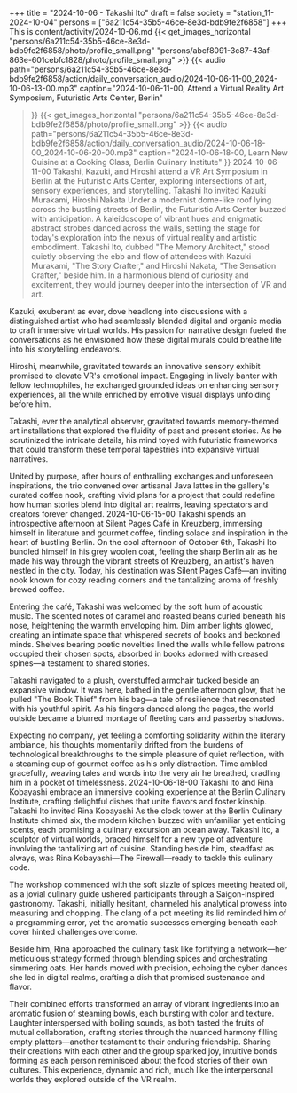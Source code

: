 +++
title = "2024-10-06 - Takashi Ito"
draft = false
society = "station_11-2024-10-04"
persons = ["6a211c54-35b5-46ce-8e3d-bdb9fe2f6858"]
+++
This is content/activity/2024-10-06.md
{{< get_images_horizontal "persons/6a211c54-35b5-46ce-8e3d-bdb9fe2f6858/photo/profile_small.png" "persons/abcf8091-3c87-43af-863e-601cebfc1828/photo/profile_small.png" >}}
{{< audio
    path="persons/6a211c54-35b5-46ce-8e3d-bdb9fe2f6858/action/daily_conversation_audio/2024-10-06-11-00_2024-10-06-13-00.mp3" 
    caption="2024-10-06-11-00, Attend a Virtual Reality Art Symposium, Futuristic Arts Center, Berlin"
>}}
{{< get_images_horizontal "persons/6a211c54-35b5-46ce-8e3d-bdb9fe2f6858/photo/profile_small.png" >}}
{{< audio
    path="persons/6a211c54-35b5-46ce-8e3d-bdb9fe2f6858/action/daily_conversation_audio/2024-10-06-18-00_2024-10-06-20-00.mp3" 
    caption="2024-10-06-18-00, Learn New Cuisine at a Cooking Class, Berlin Culinary Institute"
>}}
2024-10-06-11-00
Takashi, Kazuki, and Hiroshi attend a VR Art Symposium in Berlin at the Futuristic Arts Center, exploring intersections of art, sensory experiences, and storytelling.
Takashi Ito invited Kazuki Murakami, Hiroshi Nakata
Under a modernist dome-like roof lying across the bustling streets of Berlin, the Futuristic Arts Center buzzed with anticipation. A kaleidoscope of vibrant hues and enigmatic abstract strobes danced across the walls, setting the stage for today's exploration into the nexus of virtual reality and artistic embodiment. Takashi Ito, dubbed "The Memory Architect," stood quietly observing the ebb and flow of attendees with Kazuki Murakami, "The Story Crafter," and Hiroshi Nakata, "The Sensation Crafter," beside him. In a harmonious blend of curiosity and excitement, they would journey deeper into the intersection of VR and art.

Kazuki, exuberant as ever, dove headlong into discussions with a distinguished artist who had seamlessly blended digital and organic media to craft immersive virtual worlds. His passion for narrative design fueled the conversations as he envisioned how these digital murals could breathe life into his storytelling endeavors.

Hiroshi, meanwhile, gravitated towards an innovative sensory exhibit promised to elevate VR's emotional impact. Engaging in lively banter with fellow technophiles, he exchanged grounded ideas on enhancing sensory experiences, all the while enriched by emotive visual displays unfolding before him.

Takashi, ever the analytical observer, gravitated towards memory-themed art installations that explored the fluidity of past and present stories. As he scrutinized the intricate details, his mind toyed with futuristic frameworks that could transform these temporal tapestries into expansive virtual narratives.

United by purpose, after hours of enthralling exchanges and unforeseen inspirations, the trio convened over artisanal Java lattes in the gallery's curated coffee nook, crafting vivid plans for a project that could redefine how human stories blend into digital art realms, leaving spectators and creators forever changed.
2024-10-06-15-00
Takashi spends an introspective afternoon at Silent Pages Café in Kreuzberg, immersing himself in literature and gourmet coffee, finding solace and inspiration in the heart of bustling Berlin.
On the cool afternoon of October 6th, Takashi Ito bundled himself in his grey woolen coat, feeling the sharp Berlin air as he made his way through the vibrant streets of Kreuzberg, an artist's haven nestled in the city. Today, his destination was Silent Pages Café—an inviting nook known for cozy reading corners and the tantalizing aroma of freshly brewed coffee.

Entering the café, Takashi was welcomed by the soft hum of acoustic music. The scented notes of caramel and roasted beans curled beneath his nose, heightening the warmth enveloping him. Dim amber lights glowed, creating an intimate space that whispered secrets of books and beckoned minds. Shelves bearing poetic novelties lined the walls while fellow patrons occupied their chosen spots, absorbed in books adorned with creased spines—a testament to shared stories.

Takashi navigated to a plush, overstuffed armchair tucked beside an expansive window. It was here, bathed in the gentle afternoon glow, that he pulled "The Book Thief" from his bag—a tale of resilience that resonated with his youthful spirit. As his fingers danced along the pages, the world outside became a blurred montage of fleeting cars and passerby shadows.

Expecting no company, yet feeling a comforting solidarity within the literary ambiance, his thoughts momentarily drifted from the burdens of technological breakthroughs to the simple pleasure of quiet reflection, with a steaming cup of gourmet coffee as his only distraction. Time ambled gracefully, weaving tales and words into the very air he breathed, cradling him in a pocket of timelessness.
2024-10-06-18-00
Takashi Ito and Rina Kobayashi embrace an immersive cooking experience at the Berlin Culinary Institute, crafting delightful dishes that unite flavors and foster kinship.
Takashi Ito invited Rina Kobayashi
As the clock tower at the Berlin Culinary Institute chimed six, the modern kitchen buzzed with unfamiliar yet enticing scents, each promising a culinary excursion an ocean away. Takashi Ito, a sculptor of virtual worlds, braced himself for a new type of adventure involving the tantalizing art of cuisine. Standing beside him, steadfast as always, was Rina Kobayashi—The Firewall—ready to tackle this culinary code.

The workshop commenced with the soft sizzle of spices meeting heated oil, as a jovial culinary guide ushered participants through a Saigon-inspired gastronomy. Takashi, initially hesitant, channeled his analytical prowess into measuring and chopping. The clang of a pot meeting its lid reminded him of a programming error, yet the aromatic successes emerging beneath each cover hinted challenges overcome.

Beside him, Rina approached the culinary task like fortifying a network—her meticulous strategy formed through blending spices and orchestrating simmering oats. Her hands moved with precision, echoing the cyber dances she led in digital realms, crafting a dish that promised sustenance and flavor.

Their combined efforts transformed an array of vibrant ingredients into an aromatic fusion of steaming bowls, each bursting with color and texture. Laughter interspersed with boiling sounds, as both tasted the fruits of mutual collaboration, crafting stories through the nuanced harmony filling empty platters—another testament to their enduring friendship. Sharing their creations with each other and the group sparked joy, intuitive bonds forming as each person reminisced about the food stories of their own cultures. This experience, dynamic and rich, much like the interpersonal worlds they explored outside of the VR realm.
